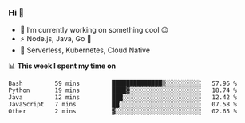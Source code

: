 ### Hi 👋

<!--
**nodejh/nodejh** is a ✨ _special_ ✨ repository because its `README.md` (this file) appears on your GitHub profile.

Here are some ideas to get you started:

- 🔭 I’m currently working on ...
- 🌱 I’m currently learning ...
- 👯 I’m looking to collaborate on ...
- 🤔 I’m looking for help with ...
- 💬 Ask me about ...
- 📫 How to reach me: ...
- 😄 Pronouns: ...
- ⚡ Fun fact: ...
-->

- 🔭 I’m currently working on something cool :wink:
- ⚡ Node.js, Java, Go :thought_balloon:
- 🤖 Serverless, Kubernetes, Cloud Native

📊 **This week I spent my time on**

<!--START_SECTION:waka-->

```text
Bash         59 mins         ██████████████▒░░░░░░░░░░   57.96 %
Python       19 mins         ████▓░░░░░░░░░░░░░░░░░░░░   18.74 %
Java         12 mins         ███░░░░░░░░░░░░░░░░░░░░░░   12.42 %
JavaScript   7 mins          ██░░░░░░░░░░░░░░░░░░░░░░░   07.58 %
Other        2 mins          ▓░░░░░░░░░░░░░░░░░░░░░░░░   02.65 %
```

<!--END_SECTION:waka-->


<!--
:traffic_light: **Visitors**

![visitors](https://visitor-badge.glitch.me/badge?page_id=nodejh.nodejh)
-->
